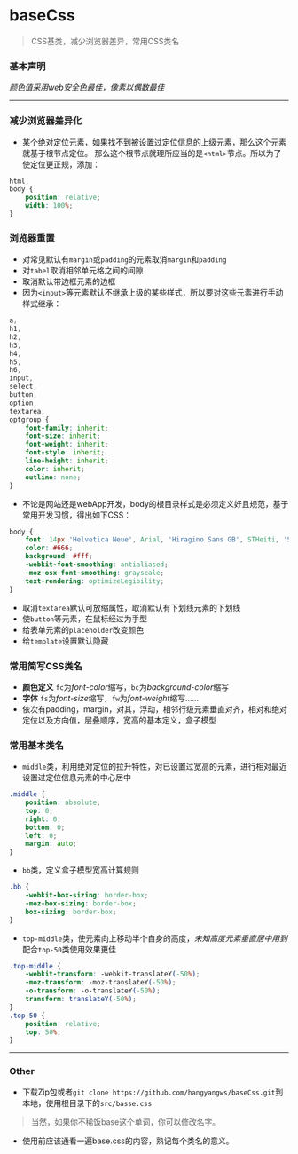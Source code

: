 # baseCss
> CSS基类，减少浏览器差异，常用CSS类名

### 基本声明
*颜色值采用web安全色最佳，像素以偶数最佳*

---

### 减少浏览器差异化
- 某个绝对定位元素，如果找不到被设置过定位信息的上级元素，那么这个元素就基于根节点定位。
那么这个根节点就理所应当的是`<html>`节点。所以为了使定位更正规，添加：
```css
html,
body {
    position: relative;
    width: 100%;
}
```

### 浏览器重置
- 对常见默认有`margin`或`padding`的元素取消`margin`和`padding`
- 对`tabel`取消相邻单元格之间的间隙
- 取消默认带边框元素的边框
- 因为`<input>`等元素默认不继承上级的某些样式，所以要对这些元素进行手动样式继承：
```css
a,
h1,
h2,
h3,
h4,
h5,
h6,
input,
select,
button,
option,
textarea,
optgroup {
    font-family: inherit;
    font-size: inherit;
    font-weight: inherit;
    font-style: inherit;
    line-height: inherit;
    color: inherit;
    outline: none;
}
```
- 不论是网站还是webApp开发，body的根目录样式是必须定义好且规范，基于常用开发习惯，得出如下CSS：
```css
body {
    font: 14px 'Helvetica Neue', Arial, 'Hiragino Sans GB', STHeiti, 'STHeiti Light [STXihei]', 'Microsoft Yahei', sans-serif;
    color: #666;
    background: #fff;
    -webkit-font-smoothing: antialiased;
    -moz-osx-font-smoothing: grayscale;
    text-rendering: optimizeLegibility;
}
```
- 取消`textarea`默认可放缩属性，取消默认有下划线元素的下划线
- 使`button`等元素，在鼠标经过为手型
- 给表单元素的`placeholder`改变颜色
- 给`template`设置默认隐藏

### 常用简写CSS类名
- **颜色定义** `fc`为*font-color*缩写，`bc`为*background-color*缩写
- **字体** `fs`为*font-size*缩写，`fw`为*font-weight*缩写……
- 依次有padding，margin，对其，浮动，相邻行级元素垂直对齐，相对和绝对定位以及方向值，层叠顺序，宽高的基本定义，盒子模型

### 常用基本类名
- `middle`类，利用绝对定位的拉升特性，对已设置过宽高的元素，进行相对最近设置过定位信息元素的中心居中
```css
.middle {
    position: absolute;
    top: 0;
    right: 0;
    bottom: 0;
    left: 0;
    margin: auto;
}
```
- `bb`类，定义盒子模型宽高计算规则
```css
.bb {
    -webkit-box-sizing: border-box;
    -moz-box-sizing: border-box;
    box-sizing: border-box;
}
```
- `top-middle`类，使元素向上移动半个自身的高度，*未知高度元素垂直居中用到*配合`top-50`类使用效果更佳
```css
.top-middle {
    -webkit-transform: -webkit-translateY(-50%);
    -moz-transform: -moz-translateY(-50%);
    -o-transform: -o-translateY(-50%);
    transform: translateY(-50%);
}
.top-50 {
    position: relative;
    top: 50%;
}
```

---

### Other

- 下载Zip包或者`git clone https://github.com/hangyangws/baseCss.git`到本地，使用根目录下的`src/basse.css`
> 当然，如果你不稀饭base这个单词，你可以修改名字。
- 使用前应该通看一遍base.css的内容，熟记每个类名的意义。